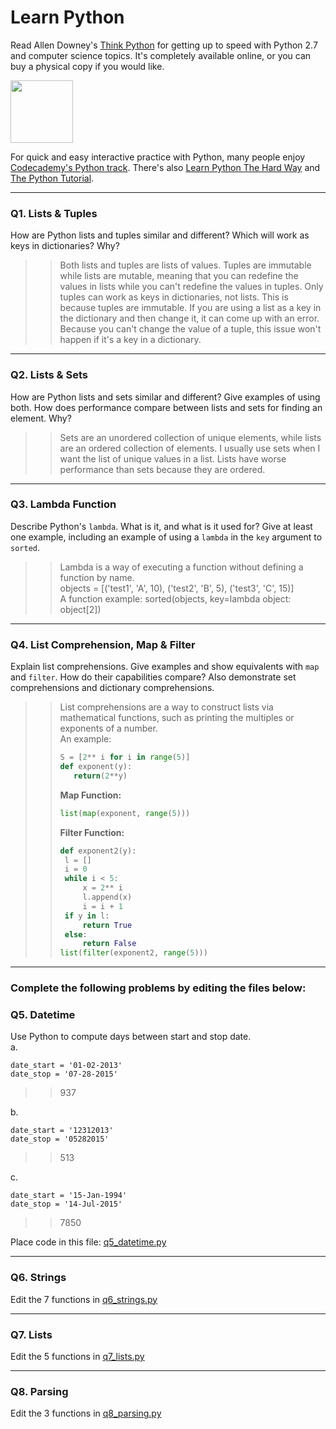 # Learn Python

Read Allen Downey's [Think Python](http://www.greenteapress.com/thinkpython/) for getting up to speed with Python 2.7 and computer science topics. It's completely available online, or you can buy a physical copy if you would like.

<a href="http://www.greenteapress.com/thinkpython/"><img src="img/think_python.png" style="width: 100px;" target="_blank"></a>

For quick and easy interactive practice with Python, many people enjoy [Codecademy's Python track](http://www.codecademy.com/en/tracks/python). There's also [Learn Python The Hard Way](http://learnpythonthehardway.org/book/) and [The Python Tutorial](https://docs.python.org/2/tutorial/).

---

### Q1. Lists &amp; Tuples

How are Python lists and tuples similar and different? Which will work as keys in dictionaries? Why?

>> Both lists and tuples are lists of values. Tuples are immutable while lists are mutable, meaning that you can redefine the values in lists while you can't redefine the values in tuples. Only tuples can work as keys in dictionaries, not lists. This is because tuples are immutable. If you are using a list as a key in the dictionary and then change it, it can come up with an error. Because you can't change the value of a tuple, this issue won't happen if it's a key in a dictionary.

---

### Q2. Lists &amp; Sets

How are Python lists and sets similar and different? Give examples of using both. How does performance compare between lists and sets for finding an element. Why?

>> Sets are an unordered collection of unique elements, while lists are an ordered collection of elements. I usually use sets when I want the list of unique values in a list. Lists have worse performance than sets because they are ordered.

---

### Q3. Lambda Function

Describe Python's `lambda`. What is it, and what is it used for? Give at least one example, including an example of using a `lambda` in the `key` argument to `sorted`.

>> Lambda is a way of executing a function without defining a function by name.  
>> objects = [('test1', 'A', 10), ('test2', 'B', 5), ('test3', 'C', 15)]  
>> A function example: sorted(objects, key=lambda object: object[2])


---

### Q4. List Comprehension, Map &amp; Filter

Explain list comprehensions. Give examples and show equivalents with `map` and `filter`. How do their capabilities compare? Also demonstrate set comprehensions and dictionary comprehensions.

>> List comprehensions are a way to construct lists via mathematical functions, such as printing the multiples or exponents of a number.    
>> An example:   
>>```python  
>>S = [2** i for i in range(5)]  
>>def exponent(y):  
>>    return(2**y)  
>>```  
>>**Map Function:**  
>>```python  
>>list(map(exponent, range(5)))  
>>```  
>>**Filter Function:**  
>>```python  
>>def exponent2(y):  
>>	l = []  
>>	i = 0  
>>	while i < 5:  
>>		x = 2** i  
>>		l.append(x)  
>>		i = i + 1  
>>	if y in l:  
>>		return True  
>>	else:  
>>		return False  
>>list(filter(exponent2, range(5)))  
>>```


---

### Complete the following problems by editing the files below:

### Q5. Datetime
Use Python to compute days between start and stop date.   
a.  

```
date_start = '01-02-2013'    
date_stop = '07-28-2015'
```

>> 937

b.  
```
date_start = '12312013'  
date_stop = '05282015'  
```

>> 513

c.  
```
date_start = '15-Jan-1994'      
date_stop = '14-Jul-2015'  
```

>> 7850

Place code in this file: [q5_datetime.py](python/q5_datetime.py)

---

### Q6. Strings
Edit the 7 functions in [q6_strings.py](python/q6_strings.py)

---

### Q7. Lists
Edit the 5 functions in [q7_lists.py](python/q7_lists.py)

---

### Q8. Parsing
Edit the 3 functions in [q8_parsing.py](python/q8_parsing.py)





